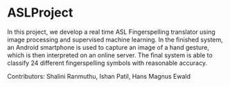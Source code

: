 # ASLProject

In this project, we develop a real time ASL Fingerspelling translator using image processing and supervised machine learning. In the ﬁnished system, an Android smartphone is used to capture an image of a hand gesture, which is then interpreted on an online server. The ﬁnal system is able to classify 24 different fingerspelling symbols with reasonable accuracy.

Contributors: Shalini Ranmuthu, Ishan Patil, Hans Magnus Ewald
